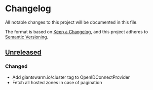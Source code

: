 # Changelog

All notable changes to this project will be documented in this file.

The format is based on [Keep a Changelog](https://keepachangelog.com/en/1.0.0/),
and this project adheres to [Semantic Versioning](https://semver.org/spec/v2.0.0.html).



## [Unreleased]

### Changed

- Add giantswarm.io/cluster tag to OpenIDConnectProvider
- Fetch all hosted zones in case of pagination

[Unreleased]: https://github.com/giantswarm/REPOSITORY_NAME/tree/main
